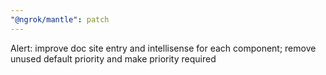 ```yaml
---
"@ngrok/mantle": patch
---
```


Alert: improve doc site entry and intellisense for each component; remove unused default priority and make priority required

